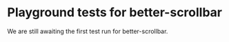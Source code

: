 # Playground tests for better-scrollbar
We are still awaiting the first test run for better-scrollbar.
